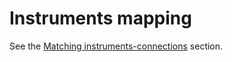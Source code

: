 # Instruments mapping

See the [Matching instruments\-connections](../instruments_and_boards/matching_instruments_connections.md) section. 
